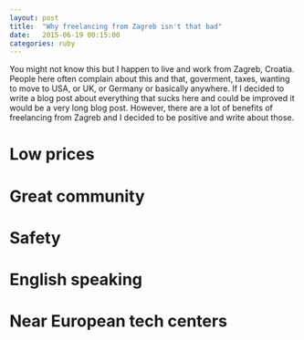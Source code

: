 ```yaml
---
layout: post
title:  "Why freelancing from Zagreb isn't that bad"
date:   2015-06-19 00:15:00
categories: ruby
---
```

You might not know this but I happen to live and work from Zagreb, Croatia. People here often complain about this and that, goverment, taxes, wanting to move to USA, or UK, or Germany or basically anywhere. If I decided to write a blog post about everything that sucks here and could be improved it would be a very long blog post. However, there are a lot of benefits of freelancing from Zagreb and I decided to be positive and write about those.

# Low prices
# Great community
# Safety
# English speaking
# Near European tech centers

